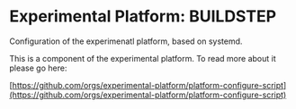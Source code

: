 # Experimental Platform: BUILDSTEP

Configuration of the experimenatl platform, based on systemd.


This is a component of the experimental platform. To read more about it please go here:

[https://github.com/orgs/experimental-platform/platform-configure-script](https://github.com/orgs/experimental-platform/platform-configure-script)